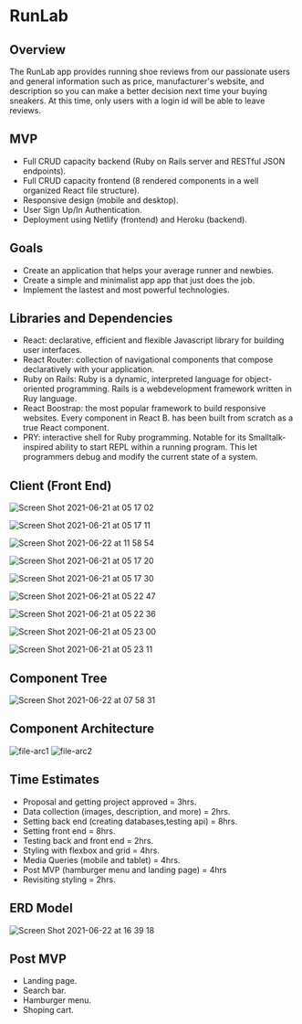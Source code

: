 # RunLab

## Overview
The RunLab app provides running shoe reviews from our passionate users and general information such as price, manufacturer's website, and description so you can make a better decision next time your buying sneakers. At this time, only users with a login id will be able to leave reviews.

## MVP
- Full CRUD capacity backend (Ruby on Rails server and RESTful JSON endpoints).
- Full CRUD capacity frontend (8 rendered components in a well organized React file structure).
- Responsive design (mobile and desktop).
- User Sign Up/In Authentication.
- Deployment using Netlify (frontend) and Heroku (backend).

## Goals 
- Create an application that helps your average runner and newbies.
- Create a simple and minimalist app app that just does the job.
- Implement the lastest and most powerful technologies. 

## Libraries and Dependencies
- React: declarative, efficient and flexible Javascript library for building user interfaces.
- React Router: collection of navigational components that compose declaratively with your application.
- Ruby on Rails: Ruby is a dynamic, interpreted language for object-oriented programming. Rails is a webdevelopment framework written in Ruy language.
- React Boostrap: the most popular framework to build responsive websites. Every component in React B. has been built from scratch as a true React component.
- PRY: interactive shell for Ruby programming. Notable for its Smalltalk-inspired ability to start REPL within a running program. This let programmers debug and modify the current state of a system.

## Client (Front End) 

![Screen Shot 2021-06-21 at 05 17 02](https://user-images.githubusercontent.com/82680108/122738566-1a932680-d250-11eb-8119-8ff9b967c55f.png)

![Screen Shot 2021-06-21 at 05 17 11](https://user-images.githubusercontent.com/82680108/122738587-1f57da80-d250-11eb-8987-ae14dbd7e51a.png)

![Screen Shot 2021-06-22 at 11 58 54](https://user-images.githubusercontent.com/82680108/122960294-477b3280-d351-11eb-92e7-7c3fad7baa8e.png)

![Screen Shot 2021-06-21 at 05 17 20](https://user-images.githubusercontent.com/82680108/122738586-1f57da80-d250-11eb-9e6f-d7581b6c5213.png)

![Screen Shot 2021-06-21 at 05 17 30](https://user-images.githubusercontent.com/82680108/122738584-1ebf4400-d250-11eb-8939-fcf6c6a999e5.png)

![Screen Shot 2021-06-21 at 05 22 47](https://user-images.githubusercontent.com/82680108/122739338-e10eeb00-d250-11eb-929c-17f6186d468b.png)

![Screen Shot 2021-06-21 at 05 22 36](https://user-images.githubusercontent.com/82680108/122739344-e2d8ae80-d250-11eb-9f1c-73c003435ff0.png)

![Screen Shot 2021-06-21 at 05 23 00](https://user-images.githubusercontent.com/82680108/122739326-df452780-d250-11eb-9cea-50a768719966.png)

![Screen Shot 2021-06-21 at 05 23 11](https://user-images.githubusercontent.com/82680108/122739316-dce2cd80-d250-11eb-9873-cbc47b755911.png)







## Component Tree

![Screen Shot 2021-06-22 at 07 58 31](https://user-images.githubusercontent.com/82680108/122920776-c0699280-d32f-11eb-9197-9c5ac2177357.png)

## Component Architecture

![file-arc1](https://user-images.githubusercontent.com/82680108/122945869-e2224400-d346-11eb-9ff1-88dc1c519861.png)
![file-arc2](https://user-images.githubusercontent.com/82680108/122945881-e4849e00-d346-11eb-897d-41e6da1f5719.png)


## Time Estimates
- Proposal and getting project approved = 3hrs.
- Data collection (images, description, and more) = 2hrs.
- Setting back end (creating databases,testing api)  = 8hrs.
- Setting front end = 8hrs.
- Testing back and front end = 2hrs.
- Styling with flexbox and grid = 4hrs.
- Media Queries (mobile and tablet) = 4hrs.
- Post MVP (hamburger menu and landing page) = 4hrs
- Revisiting styling = 2hrs.

## ERD Model
![Screen Shot 2021-06-22 at 16 39 18](https://user-images.githubusercontent.com/82680108/123000133-2c261c80-d37d-11eb-846f-ed0b7bcbccdb.png)

## Post MVP
- Landing page.
- Search bar.
- Hamburger menu.
- Shoping cart.

